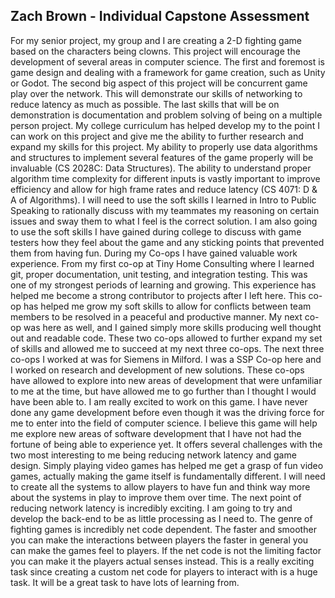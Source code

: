 ## Zach Brown - Individual Capstone Assessment
For my senior project, my group and I are creating a 2-D fighting game based on the characters being clowns. This project will encourage the development of several areas in computer science. The first and foremost is game design and dealing with a framework for game creation, such as Unity or Godot. The second big aspect of this project will be concurrent game play over the network. This will demonstrate our skills of networking to reduce latency as much as possible. The last skills that will be on demonstration is documentation and problem solving of being on a multiple person project.
My college curriculum has helped develop my to the point I can work on this project and give me the ability to further research and expand my skills for this project. My ability to properly use data algorithms and structures to implement several features of the game properly will be invaluable (CS 2028C: Data Structures). The ability to understand proper algorithm time complexity for different inputs is vastly important to improve efficiency and allow for high frame rates and reduce latency (CS 4071: D & A of Algorithms). I will need to use the soft skills I learned in Intro to Public Speaking to rationally discuss with my teammates my reasoning on certain issues and sway them to what I feel is the correct solution. I am also going to use the soft skills I have gained during college to discuss with game testers how they feel about the game and any sticking points that prevented them from having fun.
During my Co-ops I have gained valuable work experience. From my first co-op at Tiny Home Consulting where I learned git, proper documentation, unit testing, and integration testing. This was one of my strongest periods of learning and growing. This experience has helped me become a strong contributor to projects after I left here. This co-op has helped me grow my soft skills to allow for conflicts between team members to be resolved in a peaceful and productive manner. My next co-op was here as well, and I gained simply more skills producing well thought out and readable code. These two co-ops allowed to further expand my set of skills and allowed me to succeed at my next three co-ops. The next three co-ops I worked at was for Siemens in Milford. I was a SSP Co-op here and I worked on research and development of new solutions. These co-ops have allowed to explore into new areas of development that were unfamiliar to me at the time, but have allowed me to go further than I thought I would have been able to.
I am really excited to work on this game. I have never done any game development before even though it was the driving force for me to enter into the field of computer science. I believe this game will help me explore new areas of software development that I have not had the fortune of being able to experience yet. It offers several challenges with the two most interesting to me being reducing network latency and game design. Simply playing video games has helped me get a grasp of fun video games, actually making the game itself is fundamentally different. I will need to create all the systems to allow players to have fun and think way more about the systems in play to improve them over time. 
The next point of reducing network latency is incredibly exciting. I am going to try and develop the back-end to be as little processing as I need to. The genre of fighting games is incredibly net code dependent. The faster and smoother you can make the interactions between players the faster in general you can make the games feel to players. If the net code is not the limiting factor you can make it the players actual senses instead. This is a really exciting task since creating a custom net code for players to interact with is a huge task. It will be a great task to have lots of learning from.